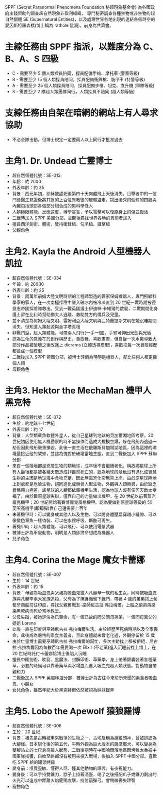 SPPF (Secret Paranormal Phenomena Foundation 秘超現象基金會) 為各國政府出錢資助的調查超自然現象非盈利組織，
專門秘密調查各種生物或非生物的超自然個體 SE (Supernatural Entities)，以及處理世界各地出現的連結各個時空的愛因斯坦羅森橋(博士稱為 rathole 鼠洞)，前身為共濟會。

主線任務由 SPPF 指派，以難度分為 C、B、A、S 四級
=====
* C - 需要至少 5 個人類探員陪同，探員配備手槍、摩托車 (警察等級)
* B - 需要至少 15 個人類探員陪同，探員配備衝鋒槍、裝甲車 (特警等級)
* A - 需要至少 25 個人類探員陪同，探員配備步槍、坦克、直升機 (軍隊等級)
* S - 需要至少 2 隊超人類團隊同行，人類探員不陪同 (超人類等級)

支線任務由自架在暗網的網站上有人尋求協助
=====
* 不必全隊出動，但博士規定一定要兩人以上同行才批准過去

主角1. Dr. Undead 亡靈博士
=====
* 超自然個體代號：SE-013
* 年齡：約 2000
* 外表年齡：約 35
* 背景：西元年初，耶穌被處死後第四十天肉體飛上天後消失，目擊者中的一位門徒醫生見證後將其餘的上百位異教徒的屍體盜走，挑出優秀的個體的四肢與內臟包括頭部各個部分組合成的男科學怪人
* 人類極限體能、反應速度，博學寡言，予以電擊可以復原身上的傷並復活
* 二戰時加入 SPPF 美國分部，並開始尋找世界各地的異能者加入
* 擅長西洋劍術、體術、雙持衝鋒槍、勾爪槍、狙擊槍
* 父親角色

主角2. Kayla the Android 人型機器人凱拉
====
* 超自然個體代號：SE-034
* 年齡：約 20000
* 外表年齡：約 25
* 背景：兩萬年前姆大陸文明時期的工程師製造的管家保姆機器人，專門照顧科學家的家人，在一次南極探險中墜入破冰內被冷凍直到 20 世紀一戰時期被德意志帝國探險隊救出。受到一戰英國護士伊迪絲·卡維爾的啟發，二戰期間化身護士留在比利時幫助猶太人逃離、救助雙方的傷兵及兒童。
* 並不清楚為何姆大陸文明、雷姆利亞大陸文明與亞特蘭提斯文明在她沉睡期間消失，但知道人類起源與金字塔真相
* 非戰鬥型，超人類體能，可帶兩人飛行(一手一個)，手臂可伸出光劍與光盾
* 認為生命的意義在於創作與歷史，善歌舞，喜歡畫畫，但自從一次水患導致大部分作品被破壞之後改迷上 diorama (立體透視模型)，喜歡把每一次冒險經歷都做成一個模型
* 二戰後加入 SPPF 德國分部，被博士評價為明明是機器人，卻比任何人都更像個人類
* 母親角色

主角3. Hektor the MechaMan 機甲人黑克特
=====
* 超自然個體代號：SE-072
* 生於：約地球十七世紀
* 外表年齡：約 17
* 背景：人型類章魚軟體外星人，從自己星球到地球的貝加爾湖地區考察，20 世紀初因使用無人機勘察的時不當操作而造成大規模空爆，躲在飛船內逃過一劫但因此飛船嚴重損毀，此後一直生活在俄羅斯貝加爾湖地區，因為這裡的環境最接近他的故鄉，並認為愧對於破壞當地生態，直到二戰後加入 SPPF 蘇聯分部
* 來自一個陸地都是兇險生物的類地球，成年後不會繼續老化，稱故鄉星球上所有人最後都是被各種天敵造成非自然死亡的，認為地球的章魚沒有進化成智慧生物的主因是地球海中食物充足，因此無需進化奕無需上岸。由於原星球陸地上到處都是危險生物，趨同進化成無骨人型生物，外觀與人類無異，由於缺乏骨骼體力極差，該星球的人類都依賴機甲生活，認為地球人沒有任何天敵太幸福了。由於跟原星球失聯，僅靠自己的力量做出機甲，在 20 世紀以前著蒸汽龐克機甲；20 世紀開始著賽博龐克風格機甲。認為要做到原星球等級的 50 英呎高機甲(即鋼彈)靠自己還需要上百年
* 未著機甲時：可以變身成其他人以及生物、可以將身體壓扁穿越小縫隙、可以像變色章魚一樣偽裝、可以在水裡呼吸、斷肢可再生。
* 著機甲時：超人類體能、可以飛行、可以使用電漿武器
* 被博士評為甲殼動物，明明是人類卻拼命想成為機器人
* 兒子角色

主角4. Corina the Mage 魔女卡蕾娜
=====
* 超自然個體代號：SE-007
* 生於：14 世紀
* 外表年齡：約 15
* 背景：母親為吸血鬼與父親為吸血鬼獵人凡赫辛一族的私生女，同時被吸血鬼族與凡赫辛兩大家族追殺，父母為了掩護而留下戰鬥，帶著 4 歲的弟弟搭上葡萄牙商船前往印度，尋找父親舊戰友-巫師尼古拉·弗拉梅爾，上船之前弟弟感染黑死病而死於當地教堂。
* 父母失蹤，被她評估為已喪命，有一個已故的同父同母弟弟，一個同母異父的姐姐 Lorena
* 此後一直在印度與巫師尼古拉·弗拉梅爾生活。由於經歷黑死病時期以及全家喪命，此後成為嚴格的素食主義者，至此身體就未曾老化過，外觀停留於 15 歲
* 由於亡靈博士需要巫師尼古拉·弗拉梅爾的幫忙，多次主動找上都被拒絕，尼古拉·弗拉梅爾因為每數百年需要喝一次 Elixir (不老藥)進入沉睡前找上博士，在 20 世紀時託付卡蕾娜給博士後陷入沉睡
* 擅長中國劍術、吹箭、黑魔法、封解印術、草藥學，身上帶著錦囊裝著各種藥草，必要的時候可以靠著藥草與水增血而進入吸血鬼超人類狀態。對動物自帶親和力
* 二戰後加入 SPPF 英屬印度分部，被博士評為古往今來前所未聞的素食者吸血鬼、小魔女
* 女兒角色，雖然年紀大於黑克特但依然被視為妹妹捉弄

主角5. Lobo the Apewolf 猿狼羅博
=====
* 超自然個體代號：SE-008
* 生於：20 世紀
* 背景：祖先是古時被用來戰爭的生物之一，古埃及稱為胡狼頭神，曾被誤認為大腳怪。日本馴化後的第五代，平時外觀為巨大版本的薩摩耶犬，可以變身為雙腳站立的七尺身高猿人狀態，二戰後期時在中國哈爾濱地區因烤雞太香被中國軍隊捕獲，自始至終都沒有被用來投入戰場，後加入 SPPF 中國分部。喜歡吃 SPPF 給的罐頭烤雞
* 變身前：嗅覺靈敏、懂得人話、懂其他動物的語言。有夜視能力。
* 變身後：可以手持雙鐮刀，脖子上掛著酒壺，喝了之後搭配爪子或鐮刀劃出的火光可以造成中距離火焰範圍攻擊，持射箭彈弓。會稍微喪失理智
* 寵物角色
